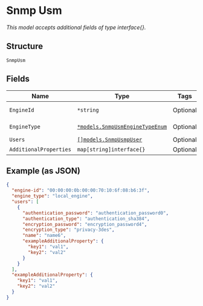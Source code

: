 
# Snmp Usm

*This model accepts additional fields of type interface{}.*

## Structure

`SnmpUsm`

## Fields

| Name | Type | Tags | Description |
|  --- | --- | --- | --- |
| `EngineId` | `*string` | Optional | required only if `engine_type`==`remote_engine` |
| `EngineType` | [`*models.SnmpUsmEngineTypeEnum`](../../doc/models/snmp-usm-engine-type-enum.md) | Optional | enum: `local_engine`, `remote_engine` |
| `Users` | [`[]models.SnmpUsmpUser`](../../doc/models/snmp-usmp-user.md) | Optional | - |
| `AdditionalProperties` | `map[string]interface{}` | Optional | - |

## Example (as JSON)

```json
{
  "engine-id": "00:00:00:0b:00:00:70:10:6f:08:b6:3f",
  "engine_type": "local_engine",
  "users": [
    {
      "authentication_password": "authentication_password0",
      "authentication_type": "authentication_sha384",
      "encryption_password": "encryption_password4",
      "encryption_type": "privacy-3des",
      "name": "name6",
      "exampleAdditionalProperty": {
        "key1": "val1",
        "key2": "val2"
      }
    }
  ],
  "exampleAdditionalProperty": {
    "key1": "val1",
    "key2": "val2"
  }
}
```

